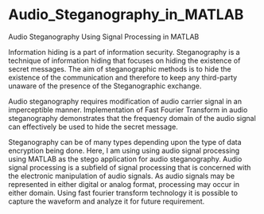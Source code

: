 # Audio_Steganography_in_MATLAB
Audio Steganography Using Signal Processing in MATLAB

Information hiding is a part of information security. Steganography is a technique of information hiding that focuses on hiding the existence of secret messages. The aim of steganographic methods is to hide the existence of the communication and therefore to keep any third-party unaware of the presence of the Steganographic exchange.

Audio steganography requires modification of audio carrier signal in an imperceptible manner. Implementation of Fast Fourier Transform in audio steganography demonstrates that the frequency domain of the audio signal can effectively be used to hide the secret message.

Steganography can be of many types depending upon the type of data encryption being done. Here, I am using using audio signal processing using MATLAB as the stego application for audio steganography. Audio signal processing is a subfield of signal processing that is concerned with the electronic manipulation of audio signals. As audio signals may be represented in either digital or analog format, processing may occur in either domain. Using fast fourier transform technology it is possible to capture the waveform and analyze it for future requirement.

